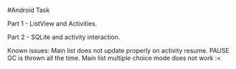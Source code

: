 #Android Task

Part 1 - ListView and Activities.

Part 2 - SQLite and activity interaction.

Known issues:
Main list does not update properly on activity resume.
PAUSE GC is thrown all the time.
Main list multiple choice mode does not work :<